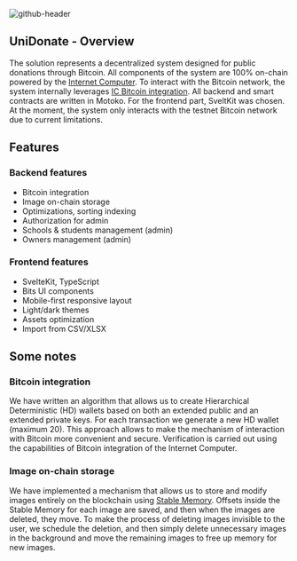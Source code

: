 ![github-header](https://github.com/reginleif888/unidonate/assets/154005444/d36f933e-579e-44c5-b438-1a128773f33e)

## UniDonate - Overview

The solution represents a decentralized system designed for public donations through Bitcoin. All components of the system are 100% on-chain powered by the [Internet Computer](https://internetcomputer.org/). To interact with the Bitcoin network, the system internally leverages [IC Bitcoin integration](https://wiki.internetcomputer.org/wiki/Bitcoin_Integration). All backend and smart contracts are written in Motoko. For the frontend part, SveltKit was chosen. At the moment, the system only interacts with the testnet Bitcoin network due to current limitations.

## Features

### Backend features

- Bitcoin integration
- Image on-chain storage
- Optimizations, sorting indexing
- Authorization for admin
- Schools & students management (admin)
- Owners management (admin)

### Frontend features

- SvelteKit, TypeScript
- Bits UI components
- Mobile-first responsive layout
- Light/dark themes
- Assets optimization
- Import from CSV/XLSX

## Some notes

### Bitcoin integration

We have written an algorithm that allows us to create Hierarchical Deterministic (HD) wallets based on both an extended public and an extended private keys. For each transaction we generate a new HD wallet (maximum 20). This approach allows to make the mechanism of interaction with Bitcoin more convenient and secure. Verification is carried out using the capabilities of Bitcoin integration of the Internet Computer.

### Image on-chain storage

We have implemented a mechanism that allows us to store and modify images entirely on the blockchain using [Stable Memory](https://internetcomputer.org/docs/current/motoko/main/stablememory). Offsets inside the Stable Memory for each image are saved, and then when the images are deleted, they move. To make the process of deleting images invisible to the user, we schedule the deletion, and then simply delete unnecessary images in the background and move the remaining images to free up memory for new images.
